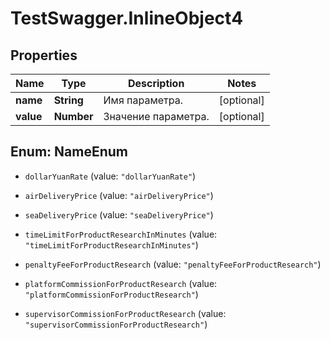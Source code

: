 # TestSwagger.InlineObject4

## Properties

Name | Type | Description | Notes
------------ | ------------- | ------------- | -------------
**name** | **String** | Имя параметра. | [optional] 
**value** | **Number** | Значение параметра. | [optional] 



## Enum: NameEnum


* `dollarYuanRate` (value: `"dollarYuanRate"`)

* `airDeliveryPrice` (value: `"airDeliveryPrice"`)

* `seaDeliveryPrice` (value: `"seaDeliveryPrice"`)

* `timeLimitForProductResearchInMinutes` (value: `"timeLimitForProductResearchInMinutes"`)

* `penaltyFeeForProductResearch` (value: `"penaltyFeeForProductResearch"`)

* `platformCommissionForProductResearch` (value: `"platformCommissionForProductResearch"`)

* `supervisorCommissionForProductResearch` (value: `"supervisorCommissionForProductResearch"`)




